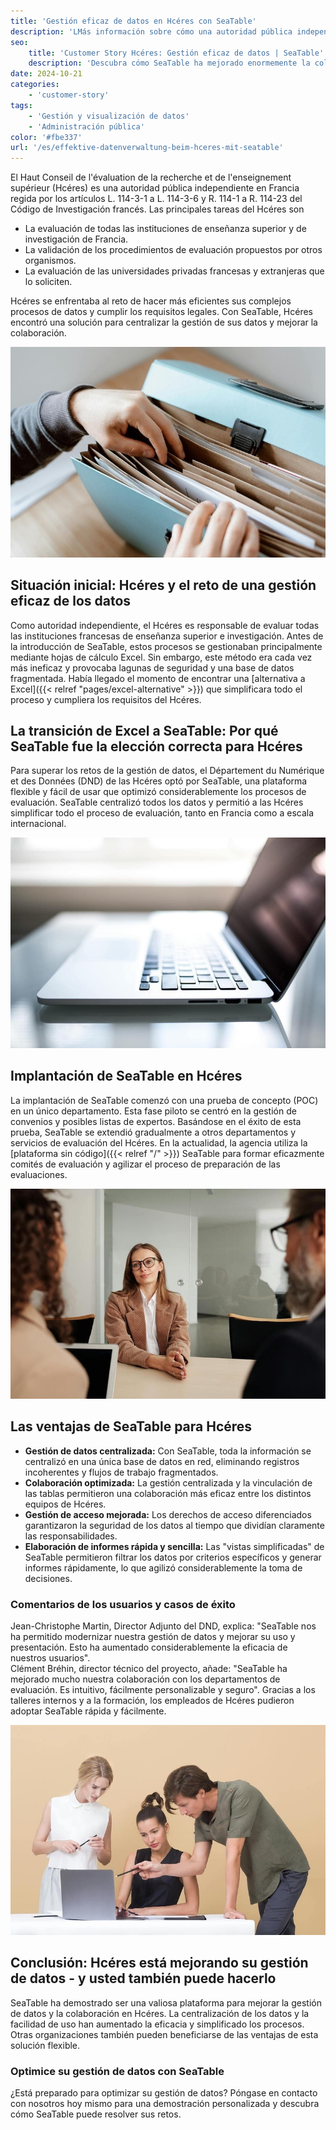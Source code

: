 ```yaml
---
title: 'Gestión eficaz de datos en Hcéres con SeaTable'
description: 'LMás información sobre cómo una autoridad pública independiente utiliza SeaTable.'
seo:
    title: 'Customer Story Hcéres: Gestión eficaz de datos | SeaTable'
    description: 'Descubra cómo SeaTable ha mejorado enormemente la colaboración con los departamentos de evaluación, haciéndola intuitiva, personalizable y segura'
date: 2024-10-21
categories:
    - 'customer-story'
tags:
    - 'Gestión y visualización de datos'
    - 'Administración pública'
color: '#fbe337'
url: '/es/effektive-datenverwaltung-beim-hceres-mit-seatable'
---
```


El Haut Conseil de l'évaluation de la recherche et de l'enseignement supérieur (Hcéres) es una autoridad pública independiente en Francia regida por los artículos L. 114-3-1 a L. 114-3-6 y R. 114-1 a R. 114-23 del Código de Investigación francés. Las principales tareas del Hcéres son

- La evaluación de todas las instituciones de enseñanza superior y de investigación de Francia.
- La validación de los procedimientos de evaluación propuestos por otros organismos.
- La evaluación de las universidades privadas francesas y extranjeras que lo soliciten.  


Hcéres se enfrentaba al reto de hacer más eficientes sus complejos procesos de datos y cumplir los requisitos legales. Con SeaTable, Hcéres encontró una solución para centralizar la gestión de sus datos y mejorar la colaboración.

![La gestión de datos con carpetas es anticuada y tediosa - Transformación digital con SeaTable](pexels-anete-lusina-4792285-1.jpg)

## Situación inicial: Hcéres y el reto de una gestión eficaz de los datos

Como autoridad independiente, el Hcéres es responsable de evaluar todas las instituciones francesas de enseñanza superior e investigación. Antes de la introducción de SeaTable, estos procesos se gestionaban principalmente mediante hojas de cálculo Excel. Sin embargo, este método era cada vez más ineficaz y provocaba lagunas de seguridad y una base de datos fragmentada. Había llegado el momento de encontrar una [alternativa a Excel]({{< relref "pages/excel-alternative" >}}) que simplificara todo el proceso y cumpliera los requisitos del Hcéres.

## La transición de Excel a SeaTable: Por qué SeaTable fue la elección correcta para Hcéres

Para superar los retos de la gestión de datos, el Département du Numérique et des Données (DND) de las Hcéres optó por SeaTable, una plataforma flexible y fácil de usar que optimizó considerablemente los procesos de evaluación. SeaTable centralizó todos los datos y permitió a las Hcéres simplificar todo el proceso de evaluación, tanto en Francia como a escala internacional.

![Gestión digital con SeaTable](pexels-natri-792199-1.jpg)

## Implantación de SeaTable en Hcéres

La implantación de SeaTable comenzó con una prueba de concepto (POC) en un único departamento. Esta fase piloto se centró en la gestión de convenios y posibles listas de expertos. Basándose en el éxito de esta prueba, SeaTable se extendió gradualmente a otros departamentos y servicios de evaluación del Hcéres. En la actualidad, la agencia utiliza la [plataforma sin código]({{< relref "/" >}}) SeaTable para formar eficazmente comités de evaluación y agilizar el proceso de preparación de las evaluaciones.

![Asesoramiento sobre transformación digital con SeaTable](pexels-edmond-dantes-4342496-1.jpg)

## Las ventajas de SeaTable para Hcéres

- **Gestión de datos centralizada:** Con SeaTable, toda la información se centralizó en una única base de datos en red, eliminando registros incoherentes y flujos de trabajo fragmentados.
- **Colaboración optimizada:** La gestión centralizada y la vinculación de las tablas permitieron una colaboración más eficaz entre los distintos equipos de Hcéres.
- **Gestión de acceso mejorada:** Los derechos de acceso diferenciados garantizaron la seguridad de los datos al tiempo que dividían claramente las responsabilidades.
- **Elaboración de informes rápida y sencilla:** Las "vistas simplificadas" de SeaTable permitieron filtrar los datos por criterios específicos y generar informes rápidamente, lo que agilizó considerablemente la toma de decisiones.

### Comentarios de los usuarios y casos de éxito

Jean-Christophe Martin, Director Adjunto del DND, explica: "SeaTable nos ha permitido modernizar nuestra gestión de datos y mejorar su uso y presentación. Esto ha aumentado considerablemente la eficacia de nuestros usuarios".  
Clément Bréhin, director técnico del proyecto, añade: "SeaTable ha mejorado mucho nuestra colaboración con los departamentos de evaluación. Es intuitivo, fácilmente personalizable y seguro". Gracias a los talleres internos y a la formación, los empleados de Hcéres pudieron adoptar SeaTable rápida y fácilmente.

![Introducción de un nuevo sistema digital de gestión de datos](pexels-moose-photos-170195-1036641-1.jpg)

## Conclusión: Hcéres está mejorando su gestión de datos - y usted también puede hacerlo

SeaTable ha demostrado ser una valiosa plataforma para mejorar la gestión de datos y la colaboración en Hcéres. La centralización de los datos y la facilidad de uso han aumentado la eficacia y simplificado los procesos. Otras organizaciones también pueden beneficiarse de las ventajas de esta solución flexible.

### Optimice su gestión de datos con SeaTable

¿Está preparado para optimizar su gestión de datos? Póngase en contacto con nosotros hoy mismo para una demostración personalizada y descubra cómo SeaTable puede resolver sus retos.
